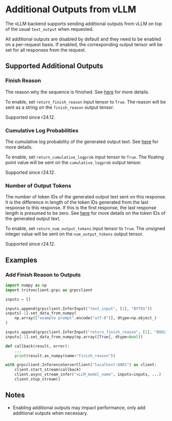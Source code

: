 <!--
# Copyright 2024, NVIDIA CORPORATION & AFFILIATES. All rights reserved.
#
# Redistribution and use in source and binary forms, with or without
# modification, are permitted provided that the following conditions
# are met:
#  * Redistributions of source code must retain the above copyright
#    notice, this list of conditions and the following disclaimer.
#  * Redistributions in binary form must reproduce the above copyright
#    notice, this list of conditions and the following disclaimer in the
#    documentation and/or other materials provided with the distribution.
#  * Neither the name of NVIDIA CORPORATION nor the names of its
#    contributors may be used to endorse or promote products derived
#    from this software without specific prior written permission.
#
# THIS SOFTWARE IS PROVIDED BY THE COPYRIGHT HOLDERS ``AS IS'' AND ANY
# EXPRESS OR IMPLIED WARRANTIES, INCLUDING, BUT NOT LIMITED TO, THE
# IMPLIED WARRANTIES OF MERCHANTABILITY AND FITNESS FOR A PARTICULAR
# PURPOSE ARE DISCLAIMED.  IN NO EVENT SHALL THE COPYRIGHT OWNER OR
# CONTRIBUTORS BE LIABLE FOR ANY DIRECT, INDIRECT, INCIDENTAL, SPECIAL,
# EXEMPLARY, OR CONSEQUENTIAL DAMAGES (INCLUDING, BUT NOT LIMITED TO,
# PROCUREMENT OF SUBSTITUTE GOODS OR SERVICES; LOSS OF USE, DATA, OR
# PROFITS; OR BUSINESS INTERRUPTION) HOWEVER CAUSED AND ON ANY THEORY
# OF LIABILITY, WHETHER IN CONTRACT, STRICT LIABILITY, OR TORT
# (INCLUDING NEGLIGENCE OR OTHERWISE) ARISING IN ANY WAY OUT OF THE USE
# OF THIS SOFTWARE, EVEN IF ADVISED OF THE POSSIBILITY OF SUCH DAMAGE.
-->

# Additional Outputs from vLLM

The vLLM backend supports sending additional outputs from vLLM on top of the
usual `text_output` when requested.

All additional outputs are disabled by default and they need to be enabled on a
per-request basis. If enabled, the corresponding output tensor will be set for
all responses from the request.

## Supported Additional Outputs

### Finish Reason

The reason why the sequence is finished. See
[here](https://github.com/vllm-project/vllm/blob/v0.6.3.post1/vllm/outputs.py#L26)
for more details.

To enable, set `return_finish_reason` input tensor to `True`. The reason will be
sent as a string on the `finish_reason` output tensor.

Supported since r24.12.

### Cumulative Log Probabilities

The cumulative log probability of the generated output text. See
[here](https://github.com/vllm-project/vllm/blob/v0.6.3.post1/vllm/outputs.py#L22)
for more details.

To enable, set `return_cumulative_logprob` input tensor to `True`. The floating
point value will be sent on the `cumulative_logprob` output tensor.

Supported since r24.12.

### Number of Output Tokens

The number of token IDs of the generated output text sent on this response. It
is the difference in length of the token IDs generated from the last response to
this response. If this is the first response, the last response length is
presumed to be zero. See
[here](https://github.com/vllm-project/vllm/blob/v0.6.3.post1/vllm/outputs.py#L21)
for more details on the token IDs of the generated output text.

To enable, set `return_num_output_tokens` input tensor to `True`. The unsigned
integer value will be sent on the `num_output_tokens` output tensor.

Supported since r24.12.

## Examples

### Add Finish Reason to Outputs

```python
import numpy as np
import tritonclient.grpc as grpcclient

inputs = []

inputs.append(grpcclient.InferInput("text_input", [1], "BYTES"))
inputs[-1].set_data_from_numpy(
    np.array(["example prompt".encode("utf-8")], dtype=np.object_)
)

inputs.append(grpcclient.InferInput("return_finish_reason", [1], "BOOL"))
inputs[-1].set_data_from_numpy(np.array([True], dtype=bool))

def callback(result, error):
    ...
    print(result.as_numpy(name="finish_reason"))

with grpcclient.InferenceServerClient("localhost:8001") as client:
    client.start_stream(callback)
    client.async_stream_infer("vLLM_model_name", inputs=inputs, ...)
    client.stop_stream()
```

## Notes

* Enabling additional outputs may impact performance, only add additional
outputs when necessary.
